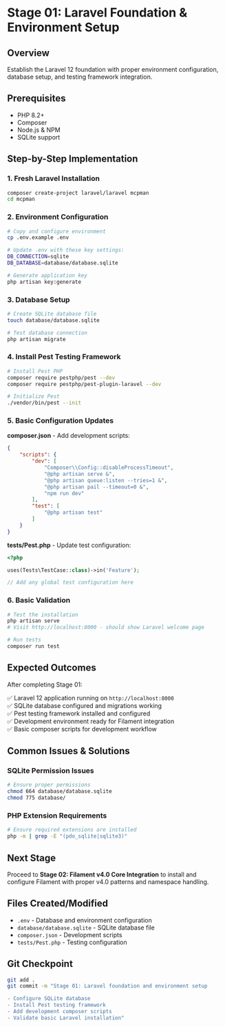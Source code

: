 # Stage 01: Laravel Foundation & Environment Setup

## Overview
Establish the Laravel 12 foundation with proper environment configuration, database setup, and testing framework integration.

## Prerequisites
- PHP 8.2+
- Composer
- Node.js & NPM
- SQLite support

## Step-by-Step Implementation

### 1. Fresh Laravel Installation
```bash
composer create-project laravel/laravel mcpman
cd mcpman
```

### 2. Environment Configuration
```bash
# Copy and configure environment
cp .env.example .env

# Update .env with these key settings:
DB_CONNECTION=sqlite
DB_DATABASE=database/database.sqlite

# Generate application key
php artisan key:generate
```

### 3. Database Setup
```bash
# Create SQLite database file
touch database/database.sqlite

# Test database connection
php artisan migrate
```

### 4. Install Pest Testing Framework
```bash
# Install Pest PHP
composer require pestphp/pest --dev
composer require pestphp/pest-plugin-laravel --dev

# Initialize Pest
./vendor/bin/pest --init
```

### 5. Basic Configuration Updates

**composer.json** - Add development scripts:
```json
{
    "scripts": {
        "dev": [
            "Composer\\Config::disableProcessTimeout",
            "@php artisan serve &",
            "@php artisan queue:listen --tries=1 &", 
            "@php artisan pail --timeout=0 &",
            "npm run dev"
        ],
        "test": [
            "@php artisan test"
        ]
    }
}
```

**tests/Pest.php** - Update test configuration:
```php
<?php

uses(Tests\TestCase::class)->in('Feature');

// Add any global test configuration here
```

### 6. Basic Validation
```bash
# Test the installation
php artisan serve
# Visit http://localhost:8000 - should show Laravel welcome page

# Run tests
composer run test
```

## Expected Outcomes

After completing Stage 01:

✅ Laravel 12 application running on `http://localhost:8000`  
✅ SQLite database configured and migrations working  
✅ Pest testing framework installed and configured  
✅ Development environment ready for Filament integration  
✅ Basic composer scripts for development workflow  

## Common Issues & Solutions

### SQLite Permission Issues
```bash
# Ensure proper permissions
chmod 664 database/database.sqlite
chmod 775 database/
```

### PHP Extension Requirements
```bash
# Ensure required extensions are installed
php -m | grep -E "(pdo_sqlite|sqlite3)"
```

## Next Stage
Proceed to **Stage 02: Filament v4.0 Core Integration** to install and configure Filament with proper v4.0 patterns and namespace handling.

## Files Created/Modified
- `.env` - Database and environment configuration
- `database/database.sqlite` - SQLite database file  
- `composer.json` - Development scripts
- `tests/Pest.php` - Testing configuration

## Git Checkpoint
```bash
git add .
git commit -m "Stage 01: Laravel foundation and environment setup

- Configure SQLite database
- Install Pest testing framework  
- Add development composer scripts
- Validate basic Laravel installation"
```